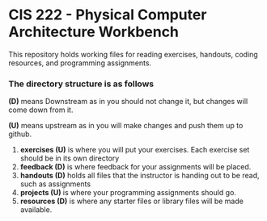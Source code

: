 # CIS 222 - Physical Computer Architecture Workbench

This repository holds working files for reading exercises, handouts, coding resources, and programming assignments.

### The directory structure is as follows 
**(D)** means Downstream as in you should not change it, but changes will come down from it.

**(U)** means upstream as in you will make changes and push them up to github.

1. **exercises (U)** is where you will put your exercises. Each exercise set should be in its own directory
1. **feedback (D)** is where feedback for your assignments will be placed.
1. **handouts (D)** holds all files that the instructor is handing out to be read, such as assignments 
1. **projects (U)** is where your programming assignments should go.
1. **resources (D)**  is where any starter files or library files will be made available.
